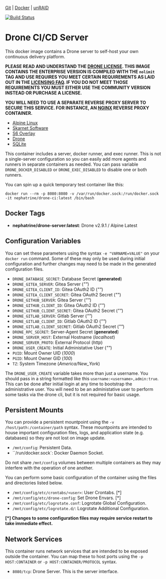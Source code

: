 [Git](https://code.nephatrine.net/nephatrine/docker-drone-ci/src/branch/master) |
[Docker](https://hub.docker.com/r/nephatrine/drone-ci/) |
[unRAID](https://code.nephatrine.net/nephatrine/unraid-containers)

[![Build Status](https://ci.nephatrine.net/api/badges/nephatrine/docker-drone-ci/status.svg?ref=refs/heads/master)](https://ci.nephatrine.net/nephatrine/docker-drone-ci)

# Drone CI/CD Server

This docker image contains a Drone server to self-host your own continuous
delivery platform.

**PLEASE READ AND UNDERSTAND THE [DRONE LICENSE](https://drone.io/enterprise/license/).
THIS IMAGE CONTAINS THE ENTERPRISE VERSION IS COMPILED WITH THE ``nolimit`` TAG
AND USE REQUIRES YOU MEET CERTAIN REQUIREMENTS AS LAID OUT IN THE
[LICENSING FAQ](https://discourse.drone.io/t/licensing-and-subscription-faq/3839).
IF YOU DO NOT MEET THOSE REQUIREMENTS YOU MUST EITHER USE THE COMMUNITY VERSION
INSTEAD OR PURCHASE A LICENSE.**

**YOU WILL NEED TO USE A SEPARATE REVERSE PROXY SERVER TO SECURE THIS SERVICE.
FOR INSTANCE, AN [NGINX](https://nginx.com/) REVERSE PROXY CONTAINER.**

- [Alpine Linux](https://alpinelinux.org/)
- [Skarnet Software](https://skarnet.org/software/)
- [S6 Overlay](https://github.com/just-containers/s6-overlay)
- [Drone](https://drone.io/)
- [SQLite](https://www.sqlite.org/)

This container includes a server, docker runner, and exec runner. This is not a
single-server configuration so you can easily add more agents and runners in
separate containers as needed. You can pass variable ``DRONE_DOCKER_DISABLED``
or ``DRONE_EXEC_DISABLED`` to disable one or both runners.

You can spin up a quick temporary test container like this:

~~~
docker run --rm -p 8080:8080 -v /var/run/docker.sock:/run/docker.sock -it nephatrine/drone-ci:latest /bin/bash
~~~

## Docker Tags

- **nephatrine/drone-server:latest**: Drone v2.9.1 / Alpine Latest

## Configuration Variables

You can set these parameters using the syntax ``-e "VARNAME=VALUE"`` on your
``docker run`` command. Some of these may only be used during initial
configuration and further changes may need to be made in the generated
configuration files.

- ``DRONE_DATABASE_SECRET``: Database Secret (**generated**)
- ``DRONE_GITEA_SERVER``: Gitea Server (*""*)
- ``DRONE_GITEA_CLIENT_ID``: Gitea OAuth2 ID (*""*)
- ``DRONE_GITEA_CLIENT_SECRET``: Gitea OAuth2 Secret (*""*)
- ``DRONE_GITHUB_SERVER``: Gitea Server (*""*)
- ``DRONE_GITHUB_CLIENT_ID``: Gitea OAuth2 ID (*""*)
- ``DRONE_GITHUB_CLIENT_SECRET``: Gitea OAuth2 Secret (*""*)
- ``DRONE_GITLAB_SERVER``: Gitlab Server (*""*)
- ``DRONE_GITLAB_CLIENT_ID``: Gitlab OAuth2 ID (*""*)
- ``DRONE_GITLAB_CLIENT_SECRET``: Gitlab OAuth2 Secret (*""*)
- ``DRONE_RPC_SECRET``: Server-Agent Secret (**generated**)
- ``DRONE_SERVER_HOST``: External Hostname (*localhost*)
- ``DRONE_SERVER_PROTO``: External Protocol (*http*)
- ``DRONE_USER_CREATE``: Initial Administative User (*""*)
- ``PUID``: Mount Owner UID (*1000*)
- ``PGID``: Mount Owner GID (*100*)
- ``TZ``: System Timezone (*America/New_York*)

The ``DRONE_USER_CREATE`` variable takes more than just a username. You should
pass in a string formatted like this ``username:<username>,admin:true``. This
can be done after initial login at any time to bootstrap the administrative
user. You will need to be an administative user to perform some tasks via the
drone cli, but it is not required for basic usage.

## Persistent Mounts

You can provide a persistent mountpoint using the ``-v /host/path:/container/path``
syntax. These mountpoints are intended to house important configuration files,
logs, and application state (e.g. databases) so they are not lost on image
update.

- ``/mnt/config``: Persistent Data.
- ``/run/docker.sock`: Docker Daemon Socket.

Do not share ``/mnt/config`` volumes between multiple containers as they may
interfere with the operation of one another.

You can perform some basic configuration of the container using the files and
directories listed below.

- ``/mnt/config/etc/crontabs/<user>``: User Crontabs. [*]
- ``/mnt/config/etc/drone-config``: Set Drone Envars. [*]
- ``/mnt/config/etc/logrotate.conf``: Logrotate Global Configuration.
- ``/mnt/config/etc/logrotate.d/``: Logrotate Additional Configuration.

**[*] Changes to some configuration files may require service restart to take
immediate effect.**

## Network Services

This container runs network services that are intended to be exposed outside
the container. You can map these to host ports using the ``-p HOST:CONTAINER``
or ``-p HOST:CONTAINER/PROTOCOL`` syntax.

- ``8080/tcp``: Drone Server. This is the server interface.
